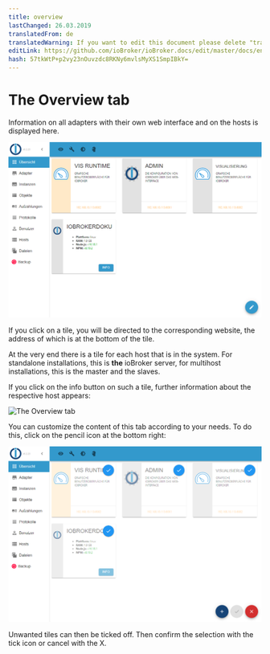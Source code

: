 ```yaml
---
title: overview
lastChanged: 26.03.2019
translatedFrom: de
translatedWarning: If you want to edit this document please delete "translatedFrom" field, elsewise this document will be translated automatically again
editLink: https://github.com/ioBroker/ioBroker.docs/edit/master/docs/en/admin/overview.md
hash: 57tkWtP+p2vy23nOuvzdc8RKNy6mvlsMyXS1SmpIBkY=
---
```

# The Overview tab
Information on all adapters with their own web interface and on the hosts is displayed here.

![The Overview tab](../../de/admin/media/ADMIN_Uebersicht.png)

If you click on a tile, you will be directed to the corresponding website, the address of which is at the bottom of the tile.

At the very end there is a tile for each host that is in the system. For standalone installations, this is **the** ioBroker server, for multihost installations, this is the master and the slaves.

If you click on the info button on such a tile, further information about the respective host appears:

![The Overview tab](../../de/admin/media/ADMIN_Uebersicht_host.png)

You can customize the content of this tab according to your needs. To do this, click on the pencil icon at the bottom right:

![The Overview tab](../../de/admin/media/ADMIN_Uebersicht_edit.png)

Unwanted tiles can then be ticked off. Then confirm the selection with the tick icon or cancel with the X.